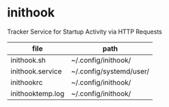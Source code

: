# inithook
Tracker Service for Startup Activity via HTTP Requests


file                    |  path
------------------------|----------------------
inithook.sh             | ~/.config/inithook/
inithook.service        | ~/.config/systemd/user/
inithookrc              | ~/.config/inithook/
inithooktemp.log        | ~/.config/inithook/
